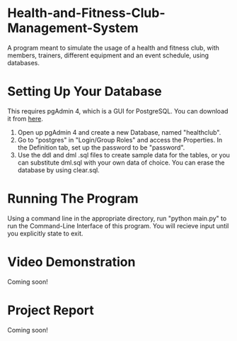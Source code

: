 # Health-and-Fitness-Club-Management-System

A program meant to simulate the usage of a health and fitness club, with members, trainers, different equipment and an event schedule, using databases.

# Setting Up Your Database

This requires pgAdmin 4, which is a GUI for PostgreSQL. You can download it from [here](https://www.pgadmin.org/download/).

1. Open up pgAdmin 4 and create a new Database, named "healthclub".
2. Go to "postgres" in "Login/Group Roles" and access the Properties. In the Definition tab, set up the password to be "password".
3. Use the ddl and dml .sql files to create sample data for the tables, or you can substitute dml.sql with your own data of choice. You can erase the database by using clear.sql.

# Running The Program

Using a command line in the appropriate directory, run "python main.py" to run the Command-Line Interface of this program. You will recieve input until you explicitly state to exit.

# Video Demonstration

Coming soon!

# Project Report

Coming soon!
